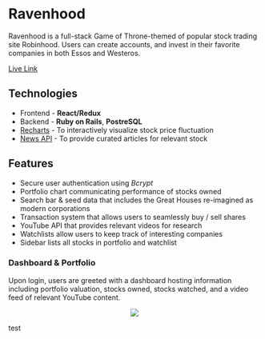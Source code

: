 # Ravenhood
Ravenhood is a full-stack Game of Throne-themed of popular stock trading site Robinhood.
Users can create accounts, and invest in their favorite companies in both Essos and Westeros. 

[Live Link](https://ravenhood.herokuapp.com/#/)

## Technologies
 * Frontend - **React/Redux**
 * Backend - **Ruby on Rails**, **PostreSQL**
 * [Recharts](http://recharts.org/en-US) - To interactively visualize stock price fluctuation
 * [News API](https://newsapi.org/docs/endpoints/top-headlines) - To provide curated articles for relevant stock

 ## Features
  * Secure user authentication using *Bcrypt*
  * Portfolio chart communicating performance of stocks owned
  * Search bar & seed data that includes the Great Houses re-imagined as modern corporations
  * Transaction system that allows users to seamlessly buy / sell shares
  * YouTube API that provides relevant videos for research
  * Watchlists allow users to keep track of interesting companies  
  * Sidebar lists all stocks in portfolio and watchlist

  ### Dashboard & Portfolio
  Upon login, users are greeted with a dashboard hosting information including portfolio valuation, stocks owned, stocks watched, and a video feed of relevant YouTube content.


  <p align="center">
    <img src="./app/images/assets/Ravenhood.gif" align="center">
  </p>
  
  test
